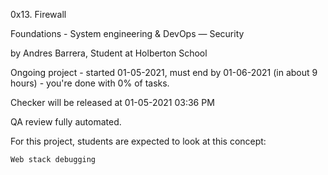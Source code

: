 0x13. Firewall

Foundations - System engineering & DevOps ― Security

by Andres Barrera, Student at Holberton School

Ongoing project - started 01-05-2021, must end by 01-06-2021 (in about 9 hours) - you're done with 0% of tasks.

Checker will be released at 01-05-2021 03:36 PM

QA review fully automated.

For this project, students are expected to look at this concept:

    Web stack debugging

